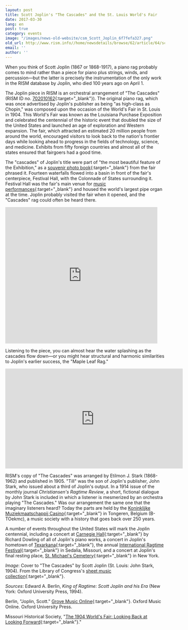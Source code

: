 ```yaml
---
layout: post
title: Scott Joplin's "The Cascades" and the St. Louis World's Fair
date: 2017-03-30
lang: en
post: true
category: events
image: "/images/news-old-website/csm_Scott_Joplin_6f7fefa327.png"
old_url: http://www.rism.info//home/newsdetails/browse/62/article/64/scott-joplins-the-cascades-and-the-st-louis-worlds-fair.html
email: ''
author: ''
---
```


When you think of Scott Joplin (1867 or 1868-1917), a piano rag probably comes to mind rather than a piece for piano plus strings, winds, and percussion—but the latter is precisely the instrumentation of the only work in the RISM database by Joplin, who died 100 years ago on April 1.

The Joplin piece in RISM is an orchestral arrangement of "The Cascades" (RISM ID no. [702010162](https://opac.rism.info/search?id=702010162){:target="_blank"}). The original piano rag, which was once advertised by Joplin's publisher as being "as high-class as Chopin," was composed upon the occasion of the World's Fair in St. Louis in 1904. This World's Fair was known as the Louisiana Purchase Exposition and celebrated the centennial of the historic event that doubled the size of the United States and launched an age of exploration and Western expansion. The fair, which attracted an estimated 20 million people from around the world, encouraged visitors to look back to the nation's frontier days while looking ahead to progress in the fields of technology, science, and medicine. Exhibits from fifty foreign countries and almost all of the states ensured that fairgoers had a good time.

The "cascades" of Joplin's title were part of "the most beautiful feature of the Exhibition," as a [souvenir photo book](https://archive.org/details/worldsfairlouisi01newy){:target="_blank"} from the fair phrased it. Fourteen waterfalls flowed into a basin in front of the fair's centerpiece, Festival Hall, with the Colonnade of States surrounding it. Festival Hall was the fair's main venue for [music performances](https://archive.org/stream/worldsfairatstlo00stlo#page/n5/mode/2up){:target="_blank"} and housed the world's largest pipe organ at the time. Joplin probably visited the fair when it opened, and the "Cascades" rag could often be heard there.

<iframe src="https://archive.org/stream/worldsfairlouisi01newy?ui=embed#page/n3/mode/2up" width="480px" height="430px" frameborder="0"></iframe>

Listening to the piece, you can almost hear the water splashing as the cascades flow down—or you might hear structural and harmonic similarities to Joplin's earlier success, the "Maple Leaf Rag."

<iframe width="560" height="315" src="https://www.youtube.com/embed/XkM7mJwvnt0?start=29" frameborder="0" allowfullscreen></iframe>


RISM's copy of "The Cascades" was arranged by Etilmon J. Stark (1868-1962) and published in 1905. "Till" was the son of Joplin's publisher, John Stark, who issued about a third of Joplin's output. In a 1914 issue of the monthly journal _Christiansen's Ragtime Review_, a short, fictional dialogue by John Stark is included in which a listener is mesmerized by an orchestra playing "The Cascades." Was our arrangement the same one that the imaginary listeners heard? Today the parts are held by the [Koninklijke Muziekmaatschappij Casino](http://www.casinotongeren.be/muziek-menu){:target="_blank"} in Tongeren, Belgium (B-TOekmc), a music society with a history that goes back over 250 years.

A number of events throughout the United States will mark the Joplin centennial, including a concert at [Carnegie Hall](http://www.scottjoplin.org/news/great-scott-a-joplin-centennial-celebration){:target="_blank"} by ​Richard Dowling of all of Joplin's piano works, a concert in Joplin's hometown of [Texarkana](http://www.arkansas.com/event/scott-joplin-international-centennial-celebra/148518){:target="_blank"}, the annual [International Ragtime Festival](http://www.scottjoplin.org/){:target="_blank"} in Sedalia, Missouri, and a concert at Joplin's final resting place, [St. Michael's Cemetery](http://stmichaelscemetery.com/scott-joplin/){:target="_blank"} in New York.

_Image_: Cover to "The Cascades" by Scott Joplin (St. Louis: John Stark, 1904). From the Library of Congress's [sheet music collection](https://www.loc.gov/item/ihas.200033247/){:target="_blank"}.

_Sources_:
Edward A. Berlin, _King of Ragtime: Scott Joplin and his Era_ (New York: Oxford University Press, 1994).

Berlin, "Joplin, Scott." [Grove Music Online](http://www.oxfordmusiconline.com/subscriber/article/grove/music/A2253061){:target="_blank"}. Oxford Music Online. Oxford University Press.

Missouri Historical Society, "[The 1904 World's Fair: Looking Back at Looking Forward](http://mohistory.org/exhibits/Fair/WF/HTML/Overview/index.html){:target="_blank"}."


